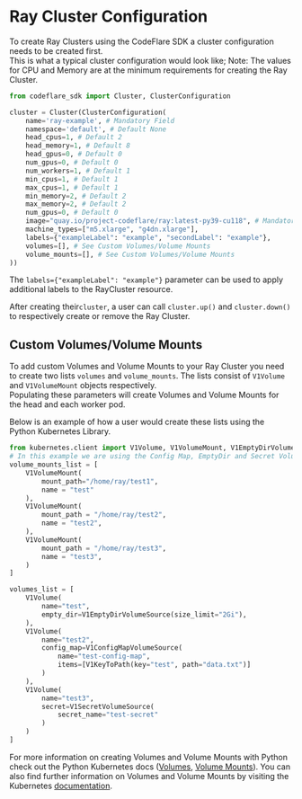 # Ray Cluster Configuration

To create Ray Clusters using the CodeFlare SDK a cluster configuration needs to be created first.<br>
This is what a typical cluster configuration would look like; Note: The values for CPU and Memory are at the minimum requirements for creating the Ray Cluster.

```python
from codeflare_sdk import Cluster, ClusterConfiguration

cluster = Cluster(ClusterConfiguration(
    name='ray-example', # Mandatory Field
    namespace='default', # Default None
    head_cpus=1, # Default 2
    head_memory=1, # Default 8
    head_gpus=0, # Default 0
    num_gpus=0, # Default 0
    num_workers=1, # Default 1
    min_cpus=1, # Default 1
    max_cpus=1, # Default 1
    min_memory=2, # Default 2
    max_memory=2, # Default 2
    num_gpus=0, # Default 0
    image="quay.io/project-codeflare/ray:latest-py39-cu118", # Mandatory Field
    machine_types=["m5.xlarge", "g4dn.xlarge"],
    labels={"exampleLabel": "example", "secondLabel": "example"},
    volumes=[], # See Custom Volumes/Volume Mounts
    volume_mounts=[], # See Custom Volumes/Volume Mounts
))
```

The `labels={"exampleLabel": "example"}` parameter can be used to apply additional labels to the RayCluster resource.

After creating their`cluster`, a user can call `cluster.up()` and `cluster.down()` to respectively create or remove the Ray Cluster.

## Custom Volumes/Volume Mounts
To add custom Volumes and Volume Mounts to your Ray Cluster you need to create two lists `volumes` and `volume_mounts`.
The lists consist of `V1Volume` and `V1VolumeMount` objects respectively.<br>
Populating these parameters will create Volumes and Volume Mounts for the head and each worker pod.

Below is an example of how a user would create these lists using the Python Kubernetes Library.

```python
from kubernetes.client import V1Volume, V1VolumeMount, V1EmptyDirVolumeSource, V1ConfigMapVolumeSource, V1KeyToPath, V1SecretVolumeSource
# In this example we are using the Config Map, EmptyDir and Secret Volume types
volume_mounts_list = [
    V1VolumeMount(
        mount_path="/home/ray/test1",
        name = "test"
    ),
    V1VolumeMount(
        mount_path = "/home/ray/test2",
        name = "test2",
    ),
    V1VolumeMount(
        mount_path = "/home/ray/test3",
        name = "test3",
    )
]

volumes_list = [
    V1Volume(
        name="test",
        empty_dir=V1EmptyDirVolumeSource(size_limit="2Gi"),
    ),
    V1Volume(
        name="test2",
        config_map=V1ConfigMapVolumeSource(
            name="test-config-map",
            items=[V1KeyToPath(key="test", path="data.txt")]
        )
    ),
    V1Volume(
        name="test3",
        secret=V1SecretVolumeSource(
            secret_name="test-secret"
        )
    )
]
```

For more information on creating Volumes and Volume Mounts with Python check out the Python Kubernetes docs ([Volumes](https://github.com/kubernetes-client/python/blob/master/kubernetes/docs/V1Volume.md), [Volume Mounts](https://github.com/kubernetes-client/python/blob/master/kubernetes/docs/V1VolumeMount.md)).
You can also find further information on Volumes and Volume Mounts by visiting the Kubernetes [documentation](https://kubernetes.io/docs/concepts/storage/volumes/).
